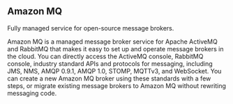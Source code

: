 ## Amazon MQ

Fully managed service for open-source message brokers.

Amazon MQ is a managed message broker service for Apache ActiveMQ and RabbitMQ that makes it easy to set up and operate message brokers in the cloud. You can directly access the ActiveMQ console, RabbitMQ console, industry standard APIs and protocols for messaging, including JMS, NMS, AMQP 0.9.1, AMQP 1.0, STOMP, MQTTv3, and WebSocket. You can create a new Amazon MQ broker using these standards with a few steps, or migrate existing message brokers to Amazon MQ without rewriting messaging code.

